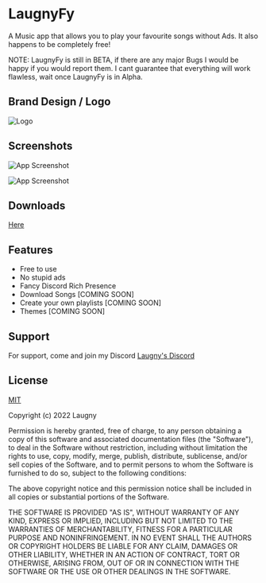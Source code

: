 
# LaugnyFy

A Music app that allows you to play your favourite songs without Ads. It also happens to be completely free!

NOTE: 
LaugnyFy is still in BETA, if there are any major Bugs I would be happy if you would report them. I cant guarantee that everything will work flawless, wait once LaugnyFy is in Alpha.
## Brand Design / Logo

![Logo](https://cdn.discordapp.com/attachments/879007204848566343/971784317195911178/LaugnyFy.png?size=64)



## Screenshots

![App Screenshot](https://cdn.discordapp.com/attachments/879007204848566343/971787579680772106/LaugnyFy_1.png?size=4096)

![App Screenshot](https://cdn.discordapp.com/attachments/879007204848566343/971787579886301204/LaugnyFy_2.png?size=4096)

## Downloads

[Here](https://github.com/Laugny/LaugnyFy/releases)

## Features

- Free to use
- No stupid ads
- Fancy Discord Rich Presence
- Download Songs [COMING SOON]
- Create your own playlists [COMING SOON]
- Themes [COMING SOON]


## Support

For support, come and join my Discord [Laugny's Discord](https://discord.io/Laugny)


## License

[MIT](https://github.com/Laugny/LaugnyFy/blob/main/LICENSE)

Copyright (c) 2022 Laugny

Permission is hereby granted, free of charge, to any person obtaining a copy
of this software and associated documentation files (the "Software"), to deal
in the Software without restriction, including without limitation the rights
to use, copy, modify, merge, publish, distribute, sublicense, and/or sell
copies of the Software, and to permit persons to whom the Software is
furnished to do so, subject to the following conditions:

The above copyright notice and this permission notice shall be included in all
copies or substantial portions of the Software.

THE SOFTWARE IS PROVIDED "AS IS", WITHOUT WARRANTY OF ANY KIND, EXPRESS OR
IMPLIED, INCLUDING BUT NOT LIMITED TO THE WARRANTIES OF MERCHANTABILITY,
FITNESS FOR A PARTICULAR PURPOSE AND NONINFRINGEMENT. IN NO EVENT SHALL THE
AUTHORS OR COPYRIGHT HOLDERS BE LIABLE FOR ANY CLAIM, DAMAGES OR OTHER
LIABILITY, WHETHER IN AN ACTION OF CONTRACT, TORT OR OTHERWISE, ARISING FROM,
OUT OF OR IN CONNECTION WITH THE SOFTWARE OR THE USE OR OTHER DEALINGS IN THE
SOFTWARE.


